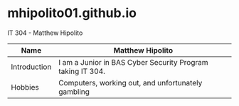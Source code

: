 # mhipolito01.github.io
IT 304 - Matthew Hipolito

| Name           | Matthew Hipolito                                                             |
|---------       |------------------------------------------------------------------------------|
| Introduction   | I am a Junior in BAS Cyber Security Program taking IT 304.|
| Hobbies | Computers, working out, and unfortunately gambling                                  |
